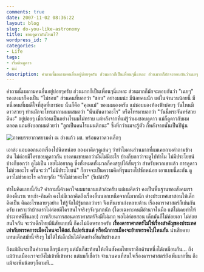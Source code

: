 ```yaml
---
comments: true
date: 2007-11-02 08:36:22
layout: blog
slug: do-you-like-astronomy
title: ชอบดูดาวกันไหม??
wordpress_id: 7
categories:
- Life
tags:
- เริ่มต้นดูดาว
- แม่
description: คำถามนี้ผมถามคนอื่นอยู่บ่อยๆครับ ส่วนมากก็เป็นเพื่อนๆนี่แหละ ส่วนมากก็มักจะตอบกันว่าเฉยๆ รองลงมาก็คงเป็น ไม่ชอบ ส่วนคนที่บอกว่า ชอบ อย่างผมน่ะ มีน้อยคนนัก
---
```


คำถามนี้ผมถามคนอื่นอยู่บ่อยๆครับ ส่วนมากก็เป็นเพื่อนๆนี่แหละ ส่วนมากก็มักจะตอบกันว่า "เฉยๆ" รองลงมาก็คงเป็น "ไม่ชอบ" ส่วนคนที่บอกว่า "ชอบ" อย่างผมน่ะ มีน้อยคนนัก แต่ในจำนวนน้อยนี้ มีหนึ่งคนที่ผมดีใจที่สุดที่เขาชอบ นั่นก็คือ "คุณแม่" ของผมเองครับ แม่ชอบมองท้องฟ้าบ่อยๆ วันไหนมีดาวสวยๆ ท่านมักจะโทรมาถามผมเสมอว่า "นั่นมันดาวอะไร" หรือโทรมาบอกว่า "วันนี้พระจันทร์สวยดีนะ" อยู่บ่อยๆ เมื่อก่อนเป็นอย่างไรผมไม่ทราบ แต่หลังจากที่แม่รู้ว่าผมชอบดูดาว แม่ก็ดูดาวกับผมตลอด แถมยังบอกผมด้วยว่า "ลูกเป็นคนโรแมนติกนะ" ซึ่งที่กว่าผมจะรู้ตัว ก็หลังจากนั้นเป็นปีนู่น

![ภาพบรรยากาศยามค่ำ ณ อ่างแก้ว มช. พร้อมดาวดวงเล็กๆ](http://farm4.staticflickr.com/3229/2970474097_67ab6e54fb_z.jpg)

เอาล่ะ แอบออกนอกเรื่องไปนิดหน่อย ลองมาคิดๆดูเล่นๆ ว่าทำไมคนส่วนมากที่ผมเคยถามคำถามข้างต้น ไม่ค่อยมีใครชอบดูดาวกัน บางคนเขาบอกว่ามันไม่มีอะไร บ้างก็บอกว่าจะดูไปทำไม ไม่มีประโยชน์ บ้างก็บอกว่า ดูไม่เป็น เลยไม่อยากดู ซึ่งทั้งหมดทั้งมวลก็คงสรุปได้สั้นๆว่า สำหรับพวกเขาแล้ว การดูดาวไม่ช่วยอะไร ครั้นจะว่า"ไม่มีประโยชน์" ก็อาจจะเป็นความคิดที่รุนแรงไปซักหน่อย เอาแบบนี้ละกัน ดูดาวไม่ช่วยอะไร คล้ายๆกับ "รักไม่ช่วยอะไร" (รึเปล่า?)

ทำไมคิดแบบนี้กัน? คำถามนี้ค้างคาใจผมมานานแล้วล่ะครับ แต่ผมคิดว่า คงเป็นพื้นฐานของสังคมเรา ต้องดิ้นรน หาเช้า-กินค่ำ คงไม่มีเวลาคิดถึงเรื่องอื่นนอกเหนือจากนี้มากนัก ต่างประเทศเขาสอนให้เด็กคิดเป็น คิดอะไรหลายๆอย่าง ให้รู้จักใฝ่รู้มากกว่าเรา จึงเห็นเขาเก่งหลายด้าน เรื่องดาราศาสตร์ก็เช่นกันครับ เพราะว่าบ้านเราไม่ค่อยมีใครสนใจจริงๆจังๆมากนัก (โดยเฉพาะคนมีอำนาจในมือ แต่ไม่เคยทำให้ประเทศดีขึ้นเลย) การเรียนการสอนดาราศาสตร์จึงมีไม่มาก พอไม่ค่อยสอน เด็กมันก็ไม่ค่อยเอา ไม่ค่อยสนใจกัน จะว่าเด็กไทยมีนิสัยแบบนี้ ก็คงไม่ผิดหรอกครับ **เรื่องดาราศาสตร์ไม่ใช่เรื่องสำคัญของประเทศ เท่ากับพรรคการเมืองไหนจะได้สส.กี่เปอร์เซนต์ หรือนักการเมืองจะย้ายพรรคไปไหนกัน** น่าเสียดายแทนเด็กสมัยนี้จริงๆ ไม่ได้ให้เด็กมันได้คิดอย่างอื่นกันบ้างเลย

ถึงแม้มันจะเป็นคำถามเล็กๆน้อยๆ แต่มันก็สะท้อนให้เห็นสังคมไทยเราอีกด้านหนึ่งได้เหมือนกัน... ถึงแม้บ้านเมืองเราจะยังไม่เข้าที่เข้าทาง แต่ผมก็เชื่อว่า จำนวนคนที่สนใจเรื่องดาราศาสตร์ยังเพิ่มมากขึ้น ถึงแม้จะเพิ่มน้อยๆก็ตามที...
